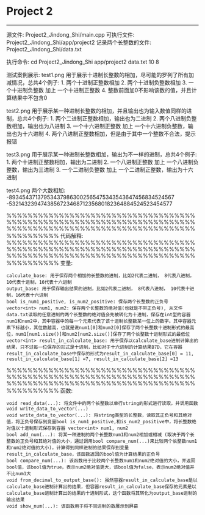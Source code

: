 # Project 2
---
源文件: Project2_Jindong_Shi/main.cpp
可执行文件: Project2_Jindong_Shi/app/project2
记录两个长整数的文件: Project2_Jindong_Shi/data.txt

执行命令:
cd Project2_Jindong_Shi
app/project2  data.txt  10 8

测试案例展示: 
test1.png 用于展示十进制长整数的相加，尽可能的罗列了所有加减情况，总共4个例子:
     1. 两个十进制正整数相加
     2. 两个十进制负整数相加
     3. 一个十进制负整数 加上 一个十进制正整数
     4. 整数前面加0不影响该数的值，并且计算结果中不包含0

test2.png 用于展示某一种进制长整数的相加，并且输出也为输入数值同样的进制，总共4个例子:
     1. 两个二进制正整数相加，输出也为二进制
     2. 两个八进制负整数相加，输出也为八进制
     3. 一个十六进制正整数 加上 一个十六进制负整数，输出也为十六进制
     4. 两个八进制正整数相加，但是由于其中一个整数不合法，提示报错


test3.png 用于展示某一种进制长整数相加，输出为不一样的进制，总共4个例子:
     1. 两个十进制正整数相加，输出为二进制
     2. 一个八进制正整数 加上 一个八进制负整数，输出为三进制
     3. 一个二进制负整数 加上 一个二进制正整数，输出为十六进制


test4.png 两个大数相加:
        -893454371379534379863002565475343543647456834524567
        -532143239474385672346871235680182364884524523454577




%%%%%%%%%%%%%%%%%%%%%%%%%%%%%%%%%%%%%%%%%%%%%%%%%%%%%%%%%%%%%%%%%%%%%%%%%%%%%%%%%%%%%%%%%%%%%%%%%%%%%%%%%%%%%%%%%%%%%%
代码解释:
%%%%%%%%%%%%%%%%%%%%%%%%%%%%%%%%%%%%%%%%%%%%%%%%%%%%%%%%%%%%%%%%%%%%%%%%%%%%%%%%%%%%%%%%%%%%%%%%%%%%%%%%%%%%%%%%%%%%%%
变量: 

	calculate_base: 用于保存两个相加的长整数的进制，比如2代表二进制， 8代表八进制， 10代表十进制，16代表十六进制
	output_base: 用于保存输出结果的进制，比如2代表二进制， 8代表八进制， 10代表十进制，16代表十六进制
	bool is_num1_positive, is_num2_positive: 保存两个长整数的正负号
	vector<int> num1, num2: 保存两个长整数的绝对值(也就是不带正负号), 从文件data.txt读取的任意进制的两个长整数的绝对值会先被转化为十进制，保存在int型的容器num1和num2中，其中容器中的每一个元素代表了该十进制长整数某一位上的数字。其中容器元素下标越小，其位数越高，也就是说num1[0]和num2[0]保存了两个长整数十进制形式的最高位，num1[num1.size()]和num2[num2.size()]保存了两个长整数十进制形式的最低位
	vector<int> result_in_calculate_base: 用于保存以calculate_base进制计算出的结果，只不过每一位保存的形式是十进制，比如对于十六进制的计算结果B7D，它在容器result_in_calculate_base中保存的形式为result_in_calculate_base[0] = 11, result_in_calculate_base[1] =7, result_in_calculate_base[2] =13


%%%%%%%%%%%%%%%%%%%%%%%%%%%%%%%%%%%%%%%%%%%%%%%%%%%%%%%%%%%%%%%%%%%%%%%%%%%%%%%%%%%%%%%%%%%%%%%%%%%%%%%%%%%%%%%%%%%%%%
函数:

	void read_data(...): 将文件中的两个长整数以单行string的形式进行读取，并调用函数 void write_data_to_vector(...)
	void write_data_to_vector(...): 将string类型的长整数，读取其正负号和其绝对值，将正负号保存到变量bool is_num1_positive,和is_num2_positive中，将长整数绝对值以十进制形式保存到容器 vector<int> num1, num2
	bool add_num(...): 将某一种进制的两个长整数num1和num2相加或相减 (取决于两个长整数的正负号和其绝对值的大小，通过调用bool compare_num(...)来比较两个长整数num1和num2绝对值的大小)，计算得到同样进制的结果保存到变量result_in_calculate_base，该函数返回的bool值为计算结果的正负号
	bool compare_num(...): 该函数用于比较两个长整数num1和num2绝对值的大小，并返回bool值，该bool值为true，表示num2绝对值更大，该bool值为false，表示num2绝对值并不比num1大
	void from_decimal_to_output_base(): 虽然容器result_in_calculate_base是以calculate_base进制计算出的结果，但容器result_in_calculate_base保存的元素是以calculate_base进制计算出的结果的十进制形式，这个函数将其转化为output_base进制的输出结果
	void show_num(...): 该函数用于将不同进制的数展示到屏幕
